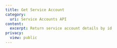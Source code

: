 ```yaml
---
title: Get Service Account
category:
  uri: Service Accounts API
content:
  excerpt: Return service account details by id
privacy:
  view: public
---
```


